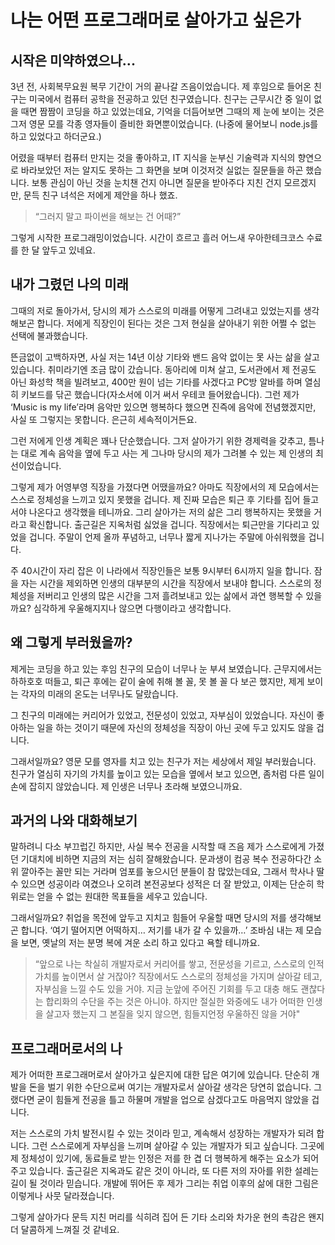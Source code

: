 # 나는 어떤 프로그래머로 살아가고 싶은가

## 시작은 미약하였으나...

 3년 전, 사회복무요원 복무 기간이 거의 끝나갈 즈음이었습니다. 제 후임으로 들어온 친구는 미국에서 컴퓨터 공학을 전공하고 있던 친구였습니다. 친구는 근무시간 중 일이 없을 때면 짬짬이 코딩을 하고 있었는데요, 기억을 더듬어보면 그때의 제 눈에 보이는 것은 그저 영문 모를 각종 영자들이 즐비한 화면뿐이었습니다. (나중에 물어보니 node.js를 하고 있었다고 하더군요.)

 어렸을 때부터 컴퓨터 만지는 것을 좋아하고, IT 지식을 눈부신 기술력과 지식의 향연으로 바라보았던 저는 알지도 못하는 그 화면을 보며 이것저것 실없는 질문들을 하곤 했습니다. 보통 관심이 아닌 것을 눈치챈 건지 아니면 질문을 받아주다 지친 건지 모르겠지만, 문득 친구 녀석은 저에게 제안을 하나 했죠.

> “그러지 말고 파이썬을 해보는 건 어때?”

 그렇게 시작한 프로그래밍이었습니다. 시간이 흐르고 흘러 어느새 우아한테크코스 수료를 한 달 앞두고 있네요.

## 내가 그렸던 나의 미래 

 그때의 저로 돌아가서, 당시의 제가 스스로의 미래를 어떻게 그려내고 있었는지를 생각해보곤 합니다. 저에게 직장인이 된다는 것은 그저 현실을 살아내기 위한 어쩔 수 없는 선택에 불과했습니다.

 뜬금없이 고백하자면, 사실 저는 14년 이상 기타와 밴드 음악 없이는 못 사는 삶을 살고 있습니다.  취미라기엔 조금 많이 갔습니다. 동아리에 미쳐 살고, 도서관에서 제 전공도 아닌 화성학 책을 빌려보고, 400만 원이 넘는 기타를 사겠다고 PC방 알바를 하며 열심히 키보드를 닦곤 했습니다(자소서에 이거 써서 우테코 들어왔습니다). 그런 제가 ‘Music is my life’라며 음악만 있으면 행복하다 했으면 진즉에 음악에 전념했겠지만, 사실 또 그렇지는 못합니다. 은근히 세속적이거든요. 

 그런 저에게 인생 계획은 꽤나 단순했습니다. 그저 살아가기 위한 경제력을 갖추고, 틈나는 대로 계속 음악을 옆에 두고 사는 게 그나마 당시의 제가 그려볼 수 있는 제 인생의 최선이었습니다. 

 그렇게 제가 어영부영 직장을 가졌다면 어땠을까요? 아마도 직장에서의 제 모습에서는 스스로 정체성을 느끼고 있지 못했을 겁니다. 제 진짜 모습은 퇴근 후 기타를 집어 들고서야 나온다고 생각했을 테니까요. 
그리 살아가는 저의 삶은 그리 행복하지는 못했을 거라고 확신합니다. 출근길은 지옥처럼 싫었을 겁니다. 직장에서는 퇴근만을 기다리고 있었을 겁니다. 주말이 언제 올까 푸념하고, 너무나 짧게 지나가는 주말에 아쉬워했을 겁니다. 

 주 40시간이 자리 잡은 이 나라에서 직장인들은 보통 9시부터 6시까지 일을 합니다. 잠을 자는 시간을 제외하면 인생의 대부분의 시간을 직장에서 보내야 합니다. 스스로의 정체성을 저버리고 인생의 많은 시간을 그저 흘려보내고 있는 삶에서 과연 행복할 수 있을까요? 심각하게 우울해지지나 않으면 다행이라고 생각합니다.


## 왜 그렇게 부러웠을까?

 제게는 코딩을 하고 있는 후임 친구의 모습이 너무나 눈 부셔 보였습니다. 근무지에서는 하하호호 떠들고, 퇴근 후에는 같이 술에 취해 볼 꼴, 못 볼 꼴 다 보곤 했지만, 제게 보이는 각자의 미래의 온도는 너무나도 달랐습니다. 

 그 친구의 미래에는 커리어가 있었고, 전문성이 있었고, 자부심이 있었습니다. 자신이 좋아하는 일을 하는 것이기 때문에 자신의 정체성을 직장이 아닌 곳에 두고 있지도 않을 겁니다. 

 그래서일까요? 영문 모를 영자를 치고 있는 친구가 저는 세상에서 제일 부러웠습니다. 친구가 열심히 자기의 가치를 높이고 있는 모습을 옆에서 보고 있으면, 좀처럼 다른 일이 손에 잡히지 않았습니다. 제 인생은 너무나 초라해 보였으니까요.


## 과거의 나와 대화해보기

 말하려니 다소 부끄럽긴 하지만, 사실 복수 전공을 시작할 때 즈음 제가 스스로에게 가졌던 기대치에 비하면 지금의 저는 심히 잘해왔습니다. 문과생이 컴공 복수 전공하다간 소위 깔아주는 꼴만 되는 거라며 엄포를 놓으시던 분들이 참 많았는데요, 그래서 학사나 딸 수 있으면 성공이라 여겼으나 오히려 본전공보다 성적은 더 잘 받았고, 이제는 단순히 학위로는 얻을 수 없는 원대한 목표들을 세우고 있습니다. 

 그래서일까요? 취업을 목전에 앞두고 지치고 힘들어 우울할 때면 당시의 저를 생각해보곤 합니다. ‘여기 떨어지면 어떡하지… 저기를 내가 갈 수 있을까…’ 조바심 내는 제 모습을 보면, 옛날의 저는 분명 복에 겨운 소리 하고 있다고 욕할 테니까요.

> “앞으로 나는 착실히 개발자로서 커리어를 쌓고, 전문성을 기르고, 스스로의 인적 가치를 높이면서 살 거잖아? 직장에서도 스스로의 정체성을 가지며 살아갈 테고, 자부심을 느낄 수도 있을 거야. 지금 눈앞에 주어진 기회를 두고 대충 해도 괜찮다는 합리화의 수단을 주는 것은 아니야. 하지만 절실한 와중에도 내가 어떠한 인생을 살고자 했는지 그 본질을 잊지 않으면, 힘들지언정 우울하진 않을 거야"

## 프로그래머로서의 나

 제가 어떠한 프로그래머로서 살아가고 싶은지에 대한 답은 여기에 있습니다. 단순히 개발을 돈을 벌기 위한 수단으로써 여기는 개발자로서 살아갈 생각은 당연히 없습니다. 그랬다면 굳이 힘들게 전공을 틀고 하물며 개발을 업으로 삼겠다고도 마음먹지 않았을 겁니다. 

 저는 스스로의 가치 발전시킬 수 있는 것이라 믿고, 계속해서 성장하는 개발자가 되려 합니다. 그런 스스로에게 자부심을 느끼며 살아갈 수 있는 개발자가 되고 싶습니다. 그곳에 제 정체성이 있기에, 동료들로 받는 인정은 저를 한 겹 더 행복하게 해주는 요소가 되어주고 있습니다. 출근길은 지옥과도 같은 것이 아니라, 또 다른 저의 자아를 위한 설레는 길이 될 것이라 믿습니다. 개발에 뛰어든 후 제가 그리는 취업 이후의 삶에 대한 그림은 이렇게나 사뭇 달라졌습니다. 

 그렇게 살아가다 문득 지친 머리를 식히려 집어 든 기타 소리와 차가운 현의 촉감은 왠지 더 달콤하게 느껴질 것 같네요.

